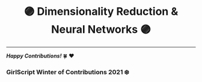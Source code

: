 <div align = 'center'>
  <h1> 🟣 Dimensionality Reduction & Neural Networks 🟣 </h1></div>
  
*************************************************************************

**_Happy Contributions!_** 🍀 ❤️
### GirlScript Winter of Contributions 2021 ❄️
